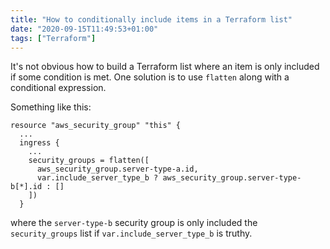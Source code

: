 ```yaml
---
title: "How to conditionally include items in a Terraform list"
date: "2020-09-15T11:49:53+01:00"
tags: ["Terraform"]
---
```


It's not obvious how to build a Terraform list where an item is only included if
some condition is met. One solution is to use `flatten` along with a conditional
expression.

Something like this:

```hcl
resource "aws_security_group" "this" {
  ...
  ingress {
    ...
    security_groups = flatten([
      aws_security_group.server-type-a.id,
      var.include_server_type_b ? aws_security_group.server-type-b[*].id : []
    ])
  }
```

where the `server-type-b` security group is only included the `security_groups`
list if `var.include_server_type_b` is truthy.

